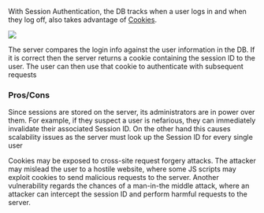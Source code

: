 

With Session Authentication, the DB tracks when a user logs in and when they log off, also takes advantage of [Cookies](Cookies.md). 

![](Pasted%20image%2020220831005557.png)

The server compares the login info against the user information in the DB. If it is correct then the server returns a cookie containing the session ID to the user. The user can then use that cookie to authenticate with subsequent requests

### Pros/Cons
Since sessions are stored on the server, its administrators are in power over them. For example, if they suspect a user is nefarious, they can immediately invalidate their associated Session ID. On the other hand this causes scalability issues as the server must look up the Session ID for every single user

Cookies may be exposed to cross-site request forgery attacks. The attacker may mislead the user to a hostile website, where some JS scripts may exploit cookies to send malicious requests to the server. Another vulnerability regards the chances of a man-in-the middle attack, where an attacker can intercept the session ID and perform harmful requests to the server.